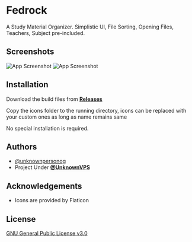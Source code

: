 
# Fedrock

A Study Material Organizer. Simplistic UI, File Sorting, Opening Files, Teachers, Subject pre-included.




## Screenshots

![App Screenshot](https://files.unknownvps.eu.org/get/file/Screenshot_20240627_194600.png)
![App Screenshot](https://files.unknownvps.eu.org/get/file/pic-2.png)


## Installation

Download the build files from [**Releases**](https://www.github.com/unknownpersonog/Fedrock/releases)

Copy the icons folder to the running directory, icons can be replaced with your custom ones as long as name remains same

No special installation is required.


## Authors

- [@unknownpersonog](https://www.github.com/unknownpersonog)
- Project Under [**@UnknownVPS**](https://www.github.com/UnknownVPS)


## Acknowledgements

 - Icons are provided by Flaticon




## License

[GNU General Public License v3.0
](https://choosealicense.com/licenses/gpl-3.0/)

